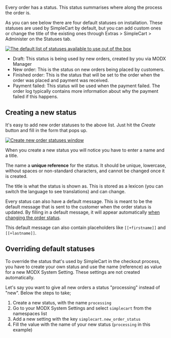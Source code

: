 Every order has a status. This status summarises where along the process the order is. 

As you can see below there are four default statuses on installation. These statuses are used by SimpleCart by default, but you can add custom ones or change the title of the existing ones through Extras > SimpleCart > Administer on the Statuses tab.

[ ![The default list of statuses available to use out of the box](https://assets.modmore.com/uploads/2015/12/statuses_overview.png)](https://assets.modmore.com/uploads/2015/12/statuses_overview.png "The default list of statuses available to use out of the box")

- Draft: This status is being used by new orders, created by you via MODX Manager
- New order: This is the status on new orders being placed by customers. 
- Finished order: This is the status that will be set to the order when the order was placed and payment was received. 
- Payment failed: This status will be used when the payment failed. The order log typically contains more information about why the payment failed if this happens. 

## Creating a new status

It's easy to add new order statuses to the above list. Just hit the _Create_ button and fill in the form that pops up. 

[ ![Create new order statuses window](https://assets.modmore.com/uploads/2015/12/statuses_create_win.png)](https://assets.modmore.com/uploads/2015/12/statuses_create_win.png "Create new order statuses window")

When you create a new status you will notice you have to enter a name and a title. 

The name a **unique reference** for the status. It should be unique, lowercase, without spaces or non-standard characters, and cannot be changed once it is created. 

The title is what the status is shown as. This is stored as a lexicon (you can switch the language to see translations) and can change. 

Every status can also have a default message. This is meant to be the default message that is sent to the customer when the order status is updated. By filling in a default message, it will appear automatically [when changing the order status](https://www.modmore.com/simplecart/documentation/manager/orders/update-status/). 

This default message can also contain placeholders like `[[+firstname]]` and `[[+lastname]]`.

## Overriding default statuses

To override the status that's used by SimpleCart in the checkout process, you have to create your own status and use the name (reference) as value for a new MODX System Setting. These settings are not created automatically.

Let's say you want to give all new orders a status "processing" instead of "new". Below the steps to take;

1. Create a new status, with the name `processing`
2. Go to your MODX System Settings and select `simplecart` from the namespaces list
3. Add a new setting with the key `simplecart.new_order_status`
4. Fill the value with the name of your new status (`processing` in this example)
